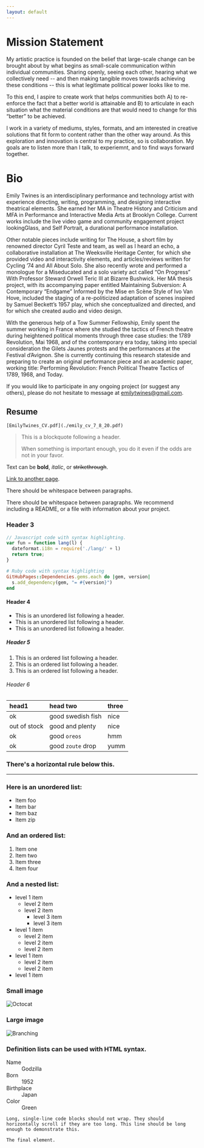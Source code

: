 ```yaml
---
layout: default
---
```




# Mission Statement 
My artistic practice is founded on the belief that large-scale change can be brought about by what begins as small-scale communication within individual communities. Sharing openly, seeing each other, hearing what we collectively need -- and then making tangible moves towards achieving these conditions -- this is what legitimate political power looks like to me.

To this end, I aspire to create work that helps communities both A) to re-enforce the fact that a better world is attainable and B) to articulate in each situation what the material conditions are that would need to change for this “better” to be achieved.

I work in a variety of mediums, styles, formats, and am interested in creative solutions that fit form to content rather than the other way around. As this exploration and innovation is central to my practice, so is collaboration. My goals are to listen more than I talk, to experiemnt, and to find ways forward together.



# Bio
Emily Twines is an interdisciplinary performance and technology artist with experience directing, writing, programming, and designing interactive theatrical elements. She earned her MA in Theatre History and Criticism and MFA in Performance and Interactive Media Arts at Brooklyn College. Current works include the live video game and community engagement project lookingGlass, and Self Portrait, a durational performance installation.

Other notable pieces include writing for The House, a short film by renowned director Cyril Teste and team, as well as I heard an echo, a collaborative installation at The Weeksville Heritage Center, for which she provided video and interactivity elements, and articles/reviews written for Cycling ’74 and All About Solo. She also recently wrote and performed a monologue for a Miseducated and a solo variety act called “On Progress” With Professor Steward Orwell Teric III at Bizarre Bushwick. Her MA thesis project, with its accompanying paper entitled Maintaining Subversion: A Contemporary “Endgame” Informed by the Mise en Scène Style of Ivo Van Hove, included the staging of a re-politicized adaptation of scenes inspired by Samuel Beckett’s 1957 play, which she conceptualized and directed, and for which she created audio and video design.

With the generous help of a Tow Summer Fellowship, Emily spent the summer working in France where she studied the tactics of French theatre during heightened political moments through three case studies: the 1789 Revolution, Mai 1968, and of the contemporary era today, taking into special consideration the Gilets Jaunes protests and the performances at the Festival d’Avignon. She is currently continuing this research stateside and preparing to create an original performance piece and an academic paper, working title: Performing Revolution: French Political Theatre Tactics of 1789, 1968, and Today.

If you would like to participate in any ongoing project (or suggest any others), please do not hesitate to message at emilytwines@gmail.com.

## Resume

 	[EmilyTwines_CV.pdf](./emily_cv_7_8_20.pdf)





> This is a blockquote following a header.
>
> When something is important enough, you do it even if the odds are not in your favor.



Text can be **bold**, _italic_, or ~~strikethrough~~.

[Link to another page](./another-page.html).

There should be whitespace between paragraphs.

There should be whitespace between paragraphs. We recommend including a README, or a file with information about your project.

### Header 3

```js
// Javascript code with syntax highlighting.
var fun = function lang(l) {
  dateformat.i18n = require('./lang/' + l)
  return true;
}
```

```ruby
# Ruby code with syntax highlighting
GitHubPages::Dependencies.gems.each do |gem, version|
  s.add_dependency(gem, "= #{version}")
end
```

#### Header 4

*   This is an unordered list following a header.
*   This is an unordered list following a header.
*   This is an unordered list following a header.

##### Header 5

1.  This is an ordered list following a header.
2.  This is an ordered list following a header.
3.  This is an ordered list following a header.

###### Header 6

| head1        | head two          | three |
|:-------------|:------------------|:------|
| ok           | good swedish fish | nice  |
| out of stock | good and plenty   | nice  |
| ok           | good `oreos`      | hmm   |
| ok           | good `zoute` drop | yumm  |

### There's a horizontal rule below this.

* * *

### Here is an unordered list:

*   Item foo
*   Item bar
*   Item baz
*   Item zip

### And an ordered list:

1.  Item one
1.  Item two
1.  Item three
1.  Item four

### And a nested list:

- level 1 item
  - level 2 item
  - level 2 item
    - level 3 item
    - level 3 item
- level 1 item
  - level 2 item
  - level 2 item
  - level 2 item
- level 1 item
  - level 2 item
  - level 2 item
- level 1 item

### Small image

![Octocat](https://github.githubassets.com/images/icons/emoji/octocat.png)

### Large image

![Branching](https://guides.github.com/activities/hello-world/branching.png)


### Definition lists can be used with HTML syntax.

<dl>
<dt>Name</dt>
<dd>Godzilla</dd>
<dt>Born</dt>
<dd>1952</dd>
<dt>Birthplace</dt>
<dd>Japan</dd>
<dt>Color</dt>
<dd>Green</dd>
</dl>

```
Long, single-line code blocks should not wrap. They should horizontally scroll if they are too long. This line should be long enough to demonstrate this.
```

```
The final element.
```
